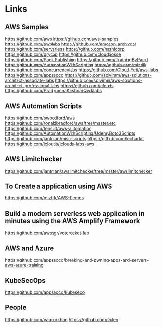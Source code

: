 # Links

AWS Samples
-----------
https://github.com/aws
https://github.com/aws-samples
https://github.com/awslabs
https://github.com/amazon-archives/
https://github.com/serverless
https://github.com/hashicorp
https://github.com/grycap
https://github.com/cloudposse
https://github.com/PacktPublishing
https://github.com/TrainingByPackt
https://github.com/AutomationWithScripting
https://github.com/miztiik
https://github.com/concurrencylabs
https://github.com/Cloud-Yeti/aws-labs
https://github.com/appsecco
https://github.com/solvimm/aws-solutions-architect-associate-labs
https://github.com/solvimm/aws-solutions-architect-professional-labs
https://github.com/jclouds
https://github.com/PradyumnaKrishna/Qwiklabs

AWS Automation Scripts
----------------------
https://github.com/swoodford/aws
https://github.com/ronaldbradford/aws/tree/master/etc
https://github.com/tensult/aws-automation
https://github.com/AutomationWithScripting/UdemyBoto3Scripts
https://github.com/jantman/misc-scripts
https://github.com/techarkit
https://github.com/jclouds/jclouds-labs-aws

AWS Limitchecker
----------------
https://github.com/jantman/awslimitchecker/tree/master/awslimitchecker

To Create a application using AWS
---------------------------------
https://github.com/miztiik/AWS-Demos

Build a modern serverless web application in minutes using the AWS Amplify Framework
------------------------------------------------------------------------------------
https://github.com/awssgr/voterocket-lab

AWS and Azure
-------------
https://github.com/appsecco/breaking-and-pwning-apps-and-servers-aws-azure-training

KubeSecOps
----------
https://github.com/appsecco/kubeseco

People
------
https://github.com/vaquarkhan
https://github.com/0xlen
